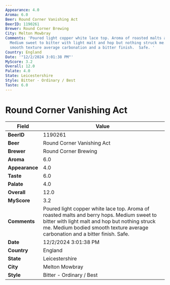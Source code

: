 ```yaml
---
Appearance: 4.0
Aroma: 6.0
Beer: Round Corner Vanishing Act
BeerID: 1190261
Brewer: Round Corner Brewing
City: Melton Mowbray
Comments: 'Poured light copper white lace top. Aroma of roasted malts and berry hops.
  Medium sweet to bitter with light malt and hop but nothing struck me.  Medium bodied
  smooth texture average carbonation and a bitter finish.  Safe. '
Country: England
Date: '"12/2/2024 3:01:38 PM"'
MyScore: 3.2
Overall: 12.0
Palate: 4.0
State: Leicestershire
Style: Bitter - Ordinary / Best
Taste: 6.0
---
```


# Round Corner Vanishing Act

| Field         | Value |
|---------------|-------|
| **BeerID** | 1190261 |
| **Beer** | Round Corner Vanishing Act |
| **Brewer** | Round Corner Brewing |
| **Aroma** | 6.0 |
| **Appearance** | 4.0 |
| **Taste** | 6.0 |
| **Palate** | 4.0 |
| **Overall** | 12.0 |
| **MyScore** | 3.2 |
| **Comments** | Poured light copper white lace top. Aroma of roasted malts and berry hops. Medium sweet to bitter with light malt and hop but nothing struck me.  Medium bodied smooth texture average carbonation and a bitter finish.  Safe.  |
| **Date** | 12/2/2024 3:01:38 PM |
| **Country** | England |
| **State** | Leicestershire |
| **City** | Melton Mowbray |
| **Style** | Bitter - Ordinary / Best |
